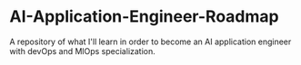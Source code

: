 # AI-Application-Engineer-Roadmap
A repository of what I'll learn in order to become an AI application engineer with devOps and MlOps specialization.
